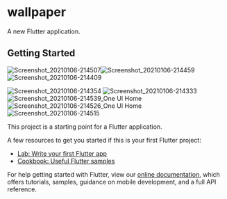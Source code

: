 # wallpaper

A new Flutter application.

## Getting Started

![Screenshot_20210106-214507](https://user-images.githubusercontent.com/72139490/103799919-8b150500-506d-11eb-9c76-4abc08b8682d.jpg)![Screenshot_20210106-214459](https://user-images.githubusercontent.com/72139490/103799950-95cf9a00-506d-11eb-9047-28c7f4ed4db2.jpg)
![Screenshot_20210106-214409](https://user-images.githubusercontent.com/72139490/103800030-af70e180-506d-11eb-9203-425b3ea3518d.jpg)

![Screenshot_20210106-214354](https://user-images.githubusercontent.com/72139490/103800102-c9122900-506d-11eb-8acc-2f604b709763.jpg)
![Screenshot_20210106-214333](https://user-images.githubusercontent.com/72139490/103800140-d62f1800-506d-11eb-9a5c-4d43017ee984.jpg)
![Screenshot_20210106-214539_One UI Home](https://user-images.githubusercontent.com/72139490/103799652-2eb1e580-506d-11eb-8164-f5327d60f880.jpg)
![Screenshot_20210106-214526_One UI Home](https://user-images.githubusercontent.com/72139490/103799766-5903a300-506d-11eb-9328-d2fe2cf6155d.jpg)
![Screenshot_20210106-214515](https://user-images.githubusercontent.com/72139490/103799863-7cc6e900-506d-11eb-83fa-5b99f34ef10d.jpg)

This project is a starting point for a Flutter application.

A few resources to get you started if this is your first Flutter project:

- [Lab: Write your first Flutter app](https://flutter.dev/docs/get-started/codelab)
- [Cookbook: Useful Flutter samples](https://flutter.dev/docs/cookbook)

For help getting started with Flutter, view our
[online documentation](https://flutter.dev/docs), which offers tutorials,
samples, guidance on mobile development, and a full API reference.
